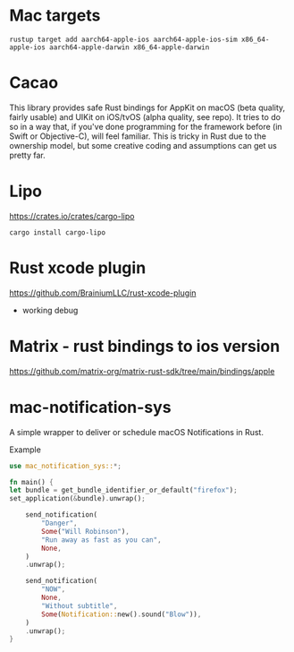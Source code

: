 # Mac targets
```shell
rustup target add aarch64-apple-ios aarch64-apple-ios-sim x86_64-apple-ios aarch64-apple-darwin x86_64-apple-darwin
```



# Cacao

This library provides safe Rust bindings for AppKit on macOS (beta quality, fairly usable) and UIKit on iOS/tvOS (alpha quality, see repo). It tries to do so in a way that, if you've done programming for the framework before (in Swift or Objective-C), will feel familiar. This is tricky in Rust due to the ownership model, but some creative coding and assumptions can get us pretty far.



# Lipo


https://crates.io/crates/cargo-lipo


```shell
cargo install cargo-lipo
```



# Rust xcode plugin

https://github.com/BrainiumLLC/rust-xcode-plugin

- working debug


# Matrix - rust bindings to ios version

https://github.com/matrix-org/matrix-rust-sdk/tree/main/bindings/apple




# mac-notification-sys

A simple wrapper to deliver or schedule macOS Notifications in Rust.


Example
```rust
use mac_notification_sys::*;

fn main() {
let bundle = get_bundle_identifier_or_default("firefox");
set_application(&bundle).unwrap();

    send_notification(
        "Danger",
        Some("Will Robinson"),
        "Run away as fast as you can",
        None,
    )
    .unwrap();

    send_notification(
        "NOW",
        None,
        "Without subtitle",
        Some(Notification::new().sound("Blow")),
    )
    .unwrap();
}
```

